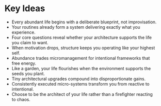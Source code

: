 # Key Ideas

- Every abundant life begins with a deliberate blueprint, not improvisation.
- Your routines already form a system delivering exactly what you experience.
- Four core questions reveal whether your architecture supports the life you claim to want.
- When motivation drops, structure keeps you operating like your highest self.
- Abundance trades micromanagement for intentional frameworks that free energy.
- Like a garden, your life flourishes when the environment supports the seeds you plant.
- Tiny architectural upgrades compound into disproportionate gains.
- Consistently executed micro-systems transform you from reactive to intentional.
- Choose to be the architect of your life rather than a firefighter reacting to chaos.
